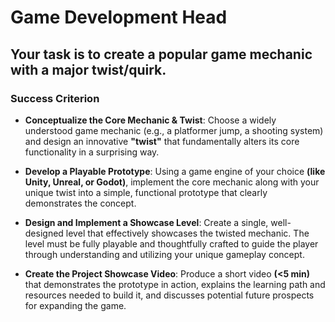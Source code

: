 # Game Development Head 

## Your task is to create a popular game mechanic with a major twist/quirk.

### Success Criterion

- **Conceptualize the Core Mechanic & Twist**: Choose a widely understood game mechanic (e.g., a platformer jump, a shooting system) and design an innovative **"twist"** that fundamentally alters its core functionality in a surprising way.

- **Develop a Playable Prototype**: Using a game engine of your choice **(like Unity, Unreal, or Godot)**, implement the core mechanic along with your unique twist into a simple, functional prototype that clearly demonstrates the concept.

- **Design and Implement a Showcase Level**: Create a single, well-designed level that effectively showcases the twisted mechanic. The level must be fully playable and thoughtfully crafted to guide the player through understanding and utilizing your unique gameplay concept.

- **Create the Project Showcase Video**: Produce a short video **(<5 min)** that demonstrates the prototype in action, explains the learning path and resources needed to build it, and discusses potential future prospects for expanding the game.
